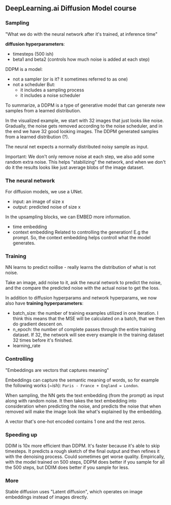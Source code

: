 ## DeepLearning.ai Diffusion Model course

### Sampling

"What we do with the neural network after it's trained, at inference time"

**diffusion hyperparameters**:

- timesteps (500 ish)
- beta1 and beta2 (controls how much noise is added at each step)

DDPM is a model:

- not a sampler (or is it? it sometimes referred to as one)
- not a scheduler
  But:
  - it includes a sampling process
  - it includes a noise scheduler

To summarize, a DDPM is a type of generative model that can generate new samples from a learned distribution.

In the visualized example, we start with 32 images that just looks like noise. Gradually, the noise gets removed according to the noise scheduler, and in the end we have 32 good looking images. The DDPM generated samples from a learned distribution (?).

The neural net expects a normally distributed noisy sample as input.

Important: We don't only remove noise at each step, we also add some random extra noise. This helps "stabilizing" the network, and when we don't do it the results looks like just average blobs of the image dataset.

### The neural network

For diffusion models, we use a UNet.

- input: an image of size x
- output: predicted noise of size x

In the upsampling blocks, we can EMBED more information.

- time embedding
- context embedding
  Related to controlling the generation! E.g the prompt. So, the context embedding helps controll what the model generates.

### Training

NN learns to predict noi8se - really learns the distribution of what is not noise.

Take an image, add noise to it, ask the neural network to predict the noise, and the compare the predicted noise with the actual noise to get the loss.

In addition to diffusion hyperparams and network hyperparams, we now also have **training hyperparameters**:

- batch_size: the number of training examples utilized in one iteration. I think this means that the MSE will be calculated on a batch, that we then do gradient descent on.
- n_epoch: the number of complete passes through the entire training dataset. If 32, the network will see every example in the training dataset 32 times before it's finished.
- learning_rate

### Controlling

"Embeddings are vectors that captures meaning"

Embeddings can capture the semantic meaning of words, so for example the following works (~ish):
`Paris - France + England = London`.

When sampling, the NN gets the text embedding (from the prompt) as input along with random noise. It then takes the text embedding into consideration when predicting the noise, and predicts the noise that when removed will make the image look like what's explained by the embedding.

A vector that's one-hot encoded contains 1 one and the rest zeros.

### Speeding up

DDIM is 10x more efficient than DDPM. It's faster because it's able to skip timesteps. It predicts a rough sketch of the final output and then refines it with the denoising process. Could sometimes get worse quality. Empirically, with the model trained on 500 steps, DDPM does better if you sample for all the 500 steps, but DDIM does better if you sample for less.

### More

Stable diffusion uses "Latent diffusion", which operates on image embeddings instead of images directly.
